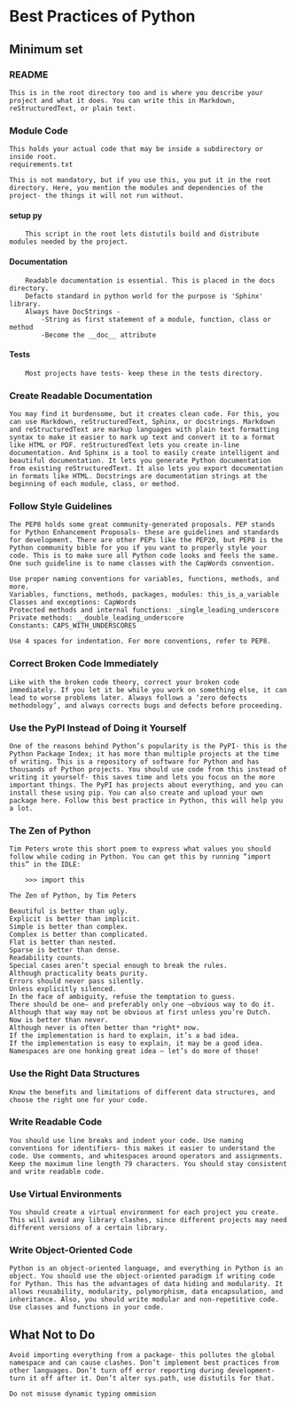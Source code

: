 # Best Practices of Python

## Minimum set

### README

    This is in the root directory too and is where you describe your project and what it does. You can write this in Markdown, reStructuredText, or plain text.

### Module Code

    This holds your actual code that may be inside a subdirectory or inside root.
    requirements.txt

    This is not mandatory, but if you use this, you put it in the root directory. Here, you mention the modules and dependencies of the project- the things it will not run without.

#### setup py

        This script in the root lets distutils build and distribute modules needed by the project.

#### Documentation

        Readable documentation is essential. This is placed in the docs directory.
        Defacto standard in python world for the purpose is 'Sphinx' library. 
        Always have DocStrings -
            -String as first statement of a module, function, class or method
            -Become the __doc__ attribute

#### Tests

        Most projects have tests- keep these in the tests directory.

### Create Readable Documentation

    You may find it burdensome, but it creates clean code. For this, you can use Markdown, reStructuredText, Sphinx, or docstrings. Markdown and reStructuredText are markup languages with plain text formatting syntax to make it easier to mark up text and convert it to a format like HTML or PDF. reStructuredText lets you create in-line documentation. And Sphinx is a tool to easily create intelligent and beautiful documentation. It lets you generate Python documentation from existing reStructuredText. It also lets you export documentation in formats like HTML. Docstrings are documentation strings at the beginning of each module, class, or method.

### Follow Style Guidelines

    The PEP8 holds some great community-generated proposals. PEP stands for Python Enhancement Proposals- these are guidelines and standards for development. There are other PEPs like the PEP20, but PEP8 is the Python community bible for you if you want to properly style your code. This is to make sure all Python code looks and feels the same. One such guideline is to name classes with the CapWords convention.

    Use proper naming conventions for variables, functions, methods, and more.
    Variables, functions, methods, packages, modules: this_is_a_variable
    Classes and exceptions: CapWords
    Protected methods and internal functions: _single_leading_underscore
    Private methods: __double_leading_underscore
    Constants: CAPS_WITH_UNDERSCORES

    Use 4 spaces for indentation. For more conventions, refer to PEP8.

### Correct Broken Code Immediately

    Like with the broken code theory, correct your broken code immediately. If you let it be while you work on something else, it can lead to worse problems later. Always follows a ‘zero defects methodology’, and always corrects bugs and defects before proceeding.

### Use the PyPI Instead of Doing it Yourself

    One of the reasons behind Python’s popularity is the PyPI- this is the Python Package Index; it has more than multiple projects at the time of writing. This is a repository of software for Python and has thousands of Python projects. You should use code from this instead of writing it yourself- this saves time and lets you focus on the more important things. The PyPI has projects about everything, and you can install these using pip. You can also create and upload your own package here. Follow this best practice in Python, this will help you a lot.

### The Zen of Python

    Tim Peters wrote this short poem to express what values you should follow while coding in Python. You can get this by running “import this” in the IDLE:

        >>> import this

    The Zen of Python, by Tim Peters

    Beautiful is better than ugly.
    Explicit is better than implicit.
    Simple is better than complex.
    Complex is better than complicated.
    Flat is better than nested.
    Sparse is better than dense.
    Readability counts.
    Special cases aren’t special enough to break the rules.
    Although practicality beats purity.
    Errors should never pass silently.
    Unless explicitly silenced.
    In the face of ambiguity, refuse the temptation to guess.
    There should be one– and preferably only one –obvious way to do it.
    Although that way may not be obvious at first unless you’re Dutch.
    Now is better than never.
    Although never is often better than *right* now.
    If the implementation is hard to explain, it’s a bad idea.
    If the implementation is easy to explain, it may be a good idea.
    Namespaces are one honking great idea — let’s do more of those!

### Use the Right Data Structures

    Know the benefits and limitations of different data structures, and choose the right one for your code.

### Write Readable Code

    You should use line breaks and indent your code. Use naming conventions for identifiers- this makes it easier to understand the code. Use comments, and whitespaces around operators and assignments. Keep the maximum line length 79 characters. You should stay consistent and write readable code.

### Use Virtual Environments

    You should create a virtual environment for each project you create. This will avoid any library clashes, since different projects may need different versions of a certain library.

### Write Object-Oriented Code

    Python is an object-oriented language, and everything in Python is an object. You should use the object-oriented paradigm if writing code for Python. This has the advantages of data hiding and modularity. It allows reusability, modularity, polymorphism, data encapsulation, and inheritance. Also, you should write modular and non-repetitive code. Use classes and functions in your code.

## What Not to Do

    Avoid importing everything from a package- this pollutes the global namespace and can cause clashes. Don’t implement best practices from other languages. Don’t turn off error reporting during development- turn it off after it. Don’t alter sys.path, use distutils for that.

    Do not misuse dynamic typing ommision